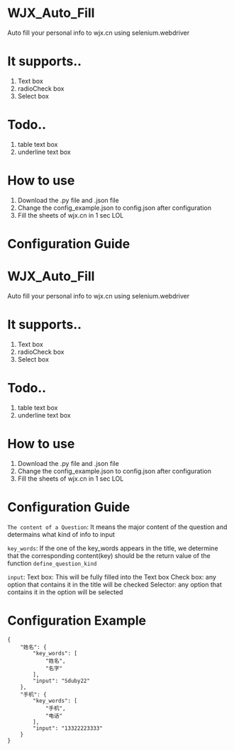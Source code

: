 # WJX_Auto_Fill
Auto fill your personal info to wjx.cn using selenium.webdriver

# It supports..
1. Text box
2. radioCheck box
3. Select box

# Todo..
1. table text box
2. underline text box

# How to use
1. Download the .py file and .json file
2. Change the config_example.json to config.json after configuration
3. Fill the sheets of wjx.cn in 1 sec LOL

# Configuration Guide
# WJX_Auto_Fill
Auto fill your personal info to wjx.cn using selenium.webdriver

# It supports..
1. Text box
2. radioCheck box
3. Select box

# Todo..
1. table text box
2. underline text box

# How to use
1. Download the .py file and .json file
2. Change the config_example.json to config.json after configuration
3. Fill the sheets of wjx.cn in 1 sec LOL

# Configuration Guide
`The content of a Question`: It means the major content of the question and determains what kind of info to input

`key_words`: If the one of the key_words appears in the title, we determine that the corresponding content(key) should be the return value of the function `define_question_kind`

`input`: 
Text box: This will be fully filled into the Text box
Check box: any option that contains it in the title will be checked
Selector: any option that contains it in the option will be selected

# Configuration Example
```
{
    "姓名": {
        "key_words": [
            "姓名",
            "名字"
        ],
        "input": "Sduby22"
    },
    "手机": {
        "key_words": [
            "手机",
            "电话"
        ],
        "input": "13322223333"
    }
}
```
